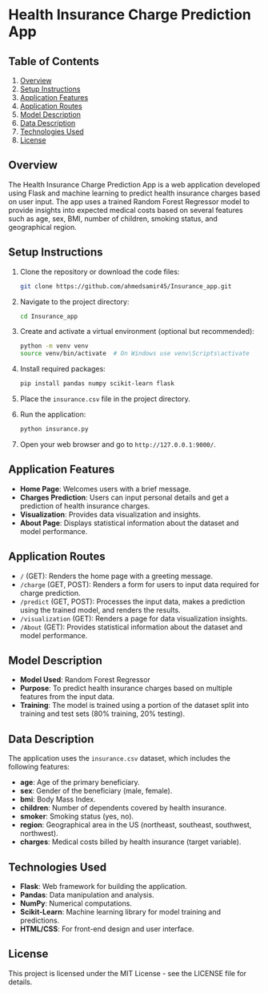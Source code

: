 # Health Insurance Charge Prediction App

## Table of Contents
1. [Overview](#overview)
2. [Setup Instructions](#setup-instructions)
3. [Application Features](#application-features)
4. [Application Routes](#application-routes)
5. [Model Description](#model-description)
6. [Data Description](#data-description)
7. [Technologies Used](#technologies-used)
8. [License](#license)

## Overview

The Health Insurance Charge Prediction App is a web application developed using Flask and machine learning to predict health insurance charges based on user input. The app uses a trained Random Forest Regressor model to provide insights into expected medical costs based on several features such as age, sex, BMI, number of children, smoking status, and geographical region.

## Setup Instructions

1. Clone the repository or download the code files:
   ```bash
   git clone https://github.com/ahmedsamir45/Insurance_app.git
   ```

2. Navigate to the project directory:
   ```bash
   cd Insurance_app
   ```

3. Create and activate a virtual environment (optional but recommended):
   ```bash
   python -m venv venv
   source venv/bin/activate  # On Windows use venv\Scripts\activate
   ```

4. Install required packages:
   ```bash
   pip install pandas numpy scikit-learn flask
   ```

5. Place the `insurance.csv` file in the project directory.

6. Run the application:
   ```bash
   python insurance.py
   ```

7. Open your web browser and go to `http://127.0.0.1:9000/`.

## Application Features

- **Home Page**: Welcomes users with a brief message.
- **Charges Prediction**: Users can input personal details and get a prediction of health insurance charges.
- **Visualization**: Provides data visualization and insights.
- **About Page**: Displays statistical information about the dataset and model performance.

## Application Routes

- `/` (GET): Renders the home page with a greeting message.
- `/charge` (GET, POST): Renders a form for users to input data required for charge prediction.
- `/predict` (GET, POST): Processes the input data, makes a prediction using the trained model, and renders the results.
- `/visualization` (GET): Renders a page for data visualization insights.
- `/About` (GET): Provides statistical information about the dataset and model performance.

## Model Description

- **Model Used**: Random Forest Regressor
- **Purpose**: To predict health insurance charges based on multiple features from the input data.
- **Training**: The model is trained using a portion of the dataset split into training and test sets (80% training, 20% testing).

## Data Description

The application uses the `insurance.csv` dataset, which includes the following features:

- **age**: Age of the primary beneficiary.
- **sex**: Gender of the beneficiary (male, female).
- **bmi**: Body Mass Index.
- **children**: Number of dependents covered by health insurance.
- **smoker**: Smoking status (yes, no).
- **region**: Geographical area in the US (northeast, southeast, southwest, northwest).
- **charges**: Medical costs billed by health insurance (target variable).

## Technologies Used

- **Flask**: Web framework for building the application.
- **Pandas**: Data manipulation and analysis.
- **NumPy**: Numerical computations.
- **Scikit-Learn**: Machine learning library for model training and predictions.
- **HTML/CSS**: For front-end design and user interface.

## License

This project is licensed under the MIT License - see the LICENSE file for details.
